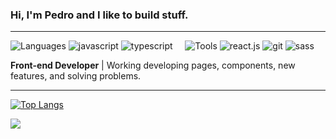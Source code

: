 ### Hi, I'm Pedro and I like to build stuff.

----
![Languages](https://img.shields.io/static/v1?label=&message=languages:&color=111&style=flat-square)
![javascript](https://img.shields.io/static/v1?logo=javascript&label=&message=javascript&color=36465D&logoColor=AAA&style=flat-square&link=)
![typescript](https://img.shields.io/static/v1?logo=typescript&label=&message=typescript&color=36465D&logoColor=AAA&style=flat-square&link=)
&nbsp;&nbsp;&nbsp;
![Tools](https://img.shields.io/static/v1?label=&message=tools:&color=111&style=flat-square)
![react.js](https://img.shields.io/static/v1?logo=react&label=&message=react&color=36465D&logoColor=AAA&style=flat-square&link=)
![git](https://img.shields.io/static/v1?logo=git&label=&message=git&color=36465D&logoColor=AAA&style=flat-square&link=)
![sass](https://img.shields.io/static/v1?logo=sass&label=&message=sass&color=36465D&logoColor=AAA&style=flat-square&link=)

**Front-end Developer** | Working developing pages, components, new features, and solving problems.

----

[![Top Langs](https://github-readme-stats.vercel.app/api/top-langs/?username=PedroMdrs&layout=compact&show_icons=true&theme=dark)](https://github.com/anuraghazra/github-readme-stats)

<a href="https://www.linkedin.com/in/pedro-henrique-medeiros/">
  <img src="https://img.shields.io/badge/LinkedIn-0077B5?style=for-the-badge&logo=linkedin&logoColor=white" />
</a>
